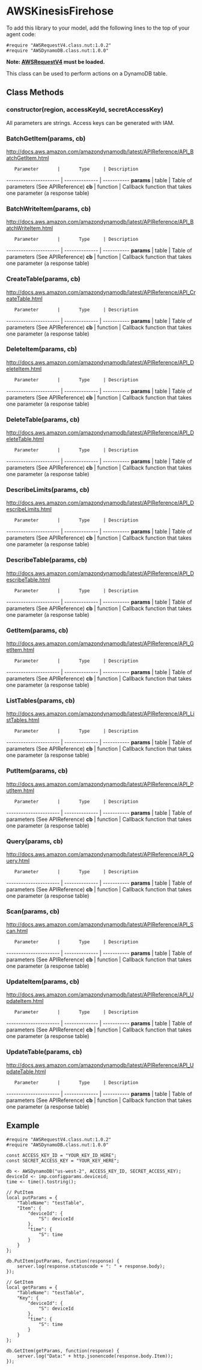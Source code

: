 # AWSKinesisFirehose

To add this library to your model, add the following lines to the top of your agent code:

```
#require "AWSRequestV4.class.nut:1.0.2"
#require "AWSDynamoDB.class.nut:1.0.0"
```

**Note: [AWSRequestV4](https://github.com/electricimp/AWSRequestV4/) must be loaded.**

This class can be used to perform actions on a DynamoDB table.

## Class Methods

### constructor(region, accessKeyId, secretAccessKey)

All parameters are strings. Access keys can be generated with IAM.

### BatchGetItem(params, cb)

http://docs.aws.amazon.com/amazondynamodb/latest/APIReference/API_BatchGetItem.html

       Parameter       |       Type     | Description
---------------------- | -------------- | -----------
**params** | table         | Table of parameters (See APIReference)
**cb**                 | function       | Callback function that takes one parameter (a response table)

### BatchWriteItem(params, cb)

http://docs.aws.amazon.com/amazondynamodb/latest/APIReference/API_BatchWriteItem.html

       Parameter       |       Type     | Description
---------------------- | -------------- | -----------
**params** | table         | Table of parameters (See APIReference)
**cb**                 | function       | Callback function that takes one parameter (a response table)

### CreateTable(params, cb)

http://docs.aws.amazon.com/amazondynamodb/latest/APIReference/API_CreateTable.html

       Parameter       |       Type     | Description
---------------------- | -------------- | -----------
**params** | table         | Table of parameters (See APIReference)
**cb**                 | function       | Callback function that takes one parameter (a response table)

### DeleteItem(params, cb)

http://docs.aws.amazon.com/amazondynamodb/latest/APIReference/API_DeleteItem.html

       Parameter       |       Type     | Description
---------------------- | -------------- | -----------
**params** | table         | Table of parameters (See APIReference)
**cb**                 | function       | Callback function that takes one parameter (a response table)

### DeleteTable(params, cb)

http://docs.aws.amazon.com/amazondynamodb/latest/APIReference/API_DeleteTable.html

       Parameter       |       Type     | Description
---------------------- | -------------- | -----------
**params** | table         | Table of parameters (See APIReference)
**cb**                 | function       | Callback function that takes one parameter (a response table)

### DescribeLimits(params, cb)

http://docs.aws.amazon.com/amazondynamodb/latest/APIReference/API_DescribeLimits.html

       Parameter       |       Type     | Description
---------------------- | -------------- | -----------
**params** | table         | Table of parameters (See APIReference)
**cb**                 | function       | Callback function that takes one parameter (a response table)

### DescribeTable(params, cb)

http://docs.aws.amazon.com/amazondynamodb/latest/APIReference/API_DescribeTable.html

       Parameter       |       Type     | Description
---------------------- | -------------- | -----------
**params** | table         | Table of parameters (See APIReference)
**cb**                 | function       | Callback function that takes one parameter (a response table)

### GetItem(params, cb)

http://docs.aws.amazon.com/amazondynamodb/latest/APIReference/API_GetItem.html

       Parameter       |       Type     | Description
---------------------- | -------------- | -----------
**params** | table         | Table of parameters (See APIReference)
**cb**                 | function       | Callback function that takes one parameter (a response table)

### ListTables(params, cb)

http://docs.aws.amazon.com/amazondynamodb/latest/APIReference/API_ListTables.html

       Parameter       |       Type     | Description
---------------------- | -------------- | -----------
**params** | table         | Table of parameters (See APIReference)
**cb**                 | function       | Callback function that takes one parameter (a response table)

### PutItem(params, cb)

http://docs.aws.amazon.com/amazondynamodb/latest/APIReference/API_PutItem.html

       Parameter       |       Type     | Description
---------------------- | -------------- | -----------
**params** | table         | Table of parameters (See APIReference)
**cb**                 | function       | Callback function that takes one parameter (a response table)

### Query(params, cb)

http://docs.aws.amazon.com/amazondynamodb/latest/APIReference/API_Query.html

       Parameter       |       Type     | Description
---------------------- | -------------- | -----------
**params** | table         | Table of parameters (See APIReference)
**cb**                 | function       | Callback function that takes one parameter (a response table)

### Scan(params, cb)

http://docs.aws.amazon.com/amazondynamodb/latest/APIReference/API_Scan.html

       Parameter       |       Type     | Description
---------------------- | -------------- | -----------
**params** | table         | Table of parameters (See APIReference)
**cb**                 | function       | Callback function that takes one parameter (a response table)

### UpdateItem(params, cb)

http://docs.aws.amazon.com/amazondynamodb/latest/APIReference/API_UpdateItem.html

       Parameter       |       Type     | Description
---------------------- | -------------- | -----------
**params** | table         | Table of parameters (See APIReference)
**cb**                 | function       | Callback function that takes one parameter (a response table)

### UpdateTable(params, cb)

http://docs.aws.amazon.com/amazondynamodb/latest/APIReference/API_UpdateTable.html

       Parameter       |       Type     | Description
---------------------- | -------------- | -----------
**params** | table         | Table of parameters (See APIReference)
**cb**                 | function       | Callback function that takes one parameter (a response table)


## Example

```squirrel
#require "AWSRequestV4.class.nut:1.0.2"
#require "AWSDynamoDB.class.nut:1.0.0"

const ACCESS_KEY_ID = "YOUR_KEY_ID_HERE";
const SECRET_ACCESS_KEY = "YOUR_KEY_HERE";

db <- AWSDynamoDB("us-west-2", ACCESS_KEY_ID, SECRET_ACCESS_KEY);
deviceId <- imp.configparams.deviceid;
time <- time().tostring();

// PutItem
local putParams = {
	"TableName": "testTable",
	"Item": {
		"deviceId": {
			"S": deviceId
		},
		"time": {
			"S": time
		}
	}
};

db.PutItem(putParams, function(response) {
    server.log(response.statuscode + ": " + response.body);
});

// GetItem
local getParams = {
    "TableName": "testTable",
    "Key": {
        "deviceId": {
            "S": deviceId
        },
        "time": {
            "S": time
        }
    }
};

db.GetItem(getParams, function(response) {
    server.log("Data:" + http.jsonencode(response.body.Item));    
});
```

